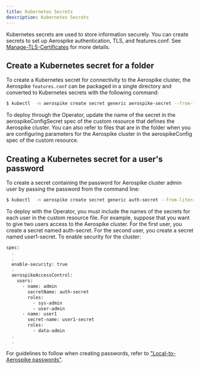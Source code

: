 ```yaml
---
title: Kubernetes Secrets
description: Kubernetes Secrets
---
```


Kubernetes secrets are used to store information securely. You can create secrets to set up Aerospike authentication, TLS, and features.conf. See [Manage-TLS-Certificates](Manage-TLS-Certificates.md) for more details.

## Create a Kubernetes secret for a folder

To create a Kubernetes secret for connectivity to the Aerospike cluster, the Aerospike `features.conf` can be packaged in a single directory and converted to Kubernetes secrets with the following command:

```sh
$ kubectl  -n aerospike create secret generic aerospike-secret --from-file=config/samples/secrets
```

To deploy through the Operator, update the name of the secret in the aerospikeConfigSecret spec of the custom resource that defines the Aerospike cluster. You can also refer to files that are in the folder when you are configuring parameters for the Aerospike cluster in the aerospikeConfig spec of the custom resource. 


## Creating a Kubernetes secret for a user's password

To create a secret containing the password for Aerospike cluster admin user by passing the password from the command line:
```sh
$ kubectl  -n aerospike create secret generic auth-secret --from-literal=password='admin123'
```

To deploy with the Operator, you must include the names of the secrets for each user in the custom resource file. For example, suppose that you want to give two users access to the Aerospike cluster. For the first user, you create a secret named auth-secret. For the second user, you create a secret named user1-secret. To enable security for the cluster:

```sh
spec:
  .
  .
  enable-security: true
  .
  aerospikeAccessControl:
    users:
      - name: admin
        secretName: auth-secret
        roles:
          - sys-admin
          - user-admin
      - name: user1
        secret-name: user1-secret
        roles:
          - data-admin
  .
  .
```

For guidelines to follow when creating passwords, refer to ["Local-to-Aerospike passwords"](https://docs.aerospike.com/docs/configure/security/access-control/index.md#local-to-aerospike-passwords).

